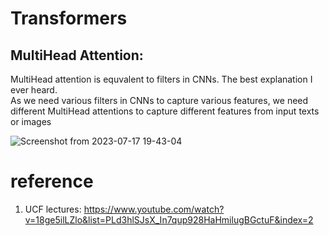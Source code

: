 # Transformers
## MultiHead Attention:
MultiHead attention is equvalent to filters in CNNs. The best explanation I ever heard.</br>
As we need various filters in CNNs to capture various features, we need different MultiHead attentions to capture different features from input texts or images

![Screenshot from 2023-07-17 19-43-04](https://github.com/pooya-mohammadi/today-i-learned/assets/55460936/69721ab5-99c8-4b71-a849-faa103a61210)

# reference
1. UCF lectures: https://www.youtube.com/watch?v=18ge5ilLZlo&list=PLd3hlSJsX_In7qup928HaHmilugBGctuF&index=2

